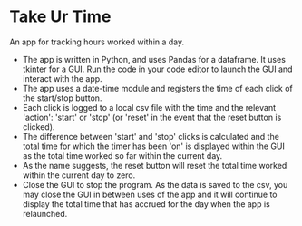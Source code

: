 # Take Ur Time

An app for tracking hours worked within a day. 

- The app is written in Python, and uses Pandas for a dataframe. It uses tkinter for a GUI. Run the code in your code editor to launch the GUI and interact with the app. 
- The app uses a date-time module and registers the time of each click of the start/stop button. 
- Each click is logged to a local csv file with the time and the relevant 'action': 'start' or 'stop' (or 'reset' in the event that the reset button is clicked).
- The difference between 'start' and 'stop' clicks is calculated and the total time for which the timer has been 'on' is displayed within the GUI as the total time worked so far within the current day.
- As the name suggests, the reset button will reset the total time worked within the current day to zero.
- Close the GUI to stop the program. As the data is saved to the csv, you may close the GUI in between uses of the app and it will continue to display the total time that has accrued for the day when the app is relaunched.
